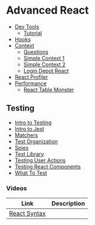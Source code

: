 # Advanced React

* [Dev Tools](/posts/react-dev-tools)
  * [Tutorial](https://react-devtools-tutorial.vercel.app/)
* [Hooks](/posts/react-hooks)
* [Context](/posts/react-context-intro)
  * [Questions](/posts/react-context-intro/questions.md)
  * [Simple Context 1](https://github.com/sikaeducation/simple-react-context-1)
  * [Simple Context 2](https://github.com/sikaeducation/simple-react-context-2)
  * [Login Depot React](https://github.com/sikaeducation/login-depot-react)
* [React Profiler](/posts/react-profiler)
* [Performance](/posts/react-performance)
  * [React Table Monster](https://github.com/sikaeducation/react-table-monster)

## Testing

* [Intro to Testing](/posts/testing-intro)
* [Intro to Jest](/posts/jest-intro)
* [Matchers](/posts/jest-matchers)
* [Test Organization](/posts/test-organization)
* [Spies](/posts/jest-spies)
* [Test Library](/posts/testing-library-intro)
* [Testing User Actions](/posts/testing-user-actions-jest)
* [Testing React Components](/posts/testing-react-components)
* [What To Test](/posts/what-to-test-react)

### Videos

| Link | Description |
| --- | --- |
| [React Syntax](https://youtu.be/i_DvfA5uqFI) | |
